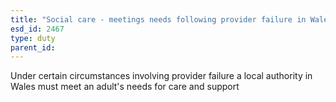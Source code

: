 ```yaml
---
title: "Social care - meetings needs following provider failure in Wales"
esd_id: 2467
type: duty
parent_id:  
---
```


Under certain circumstances involving provider failure a local authority in Wales must meet an adult's needs for care and support


